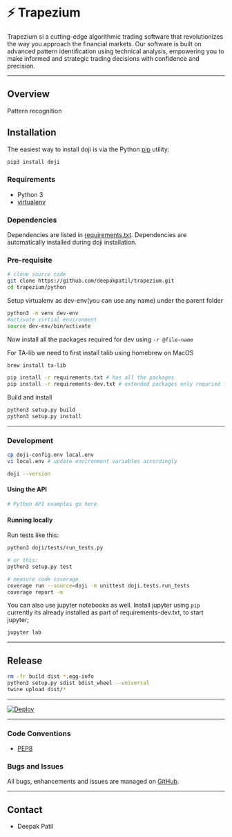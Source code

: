 # ⚡ Trapezium

Trapezium si a cutting-edge algorithmic trading software that revolutionizes the way you approach the financial markets. Our software is built on advanced pattern identification using technical analysis, empowering you to make informed and strategic trading decisions with confidence and precision.

<hr>

## Overview

Pattern recognition

## Installation

The easiest way to install doji is via the Python [pip](https://pip.pypa.io)
utility:

```bash
pip3 install doji
```

### Requirements

- Python 3
- [virtualenv](https://virtualenv.pypa.io)

### Dependencies
Dependencies are listed in [requirements.txt](requirements.txt). Dependencies
are automatically installed during doji installation.

### Pre-requisite

```bash
# clone source code
git clone https://github.com/deepakpatil/trapezium.git
cd trapezium/python

```

Setup virtualenv as dev-env(you can use any name) under the parent folder

```bash
python3 -m venv dev-env
#activate virtial environment
source dev-env/bin/activate
```

Now install all the packages required for dev using `-r @file-name`

For TA-lib we need to first install talib using homebrew on MacOS

```bash
brew install ta-lib
```

```bash
pip install -r requirements.txt # has all the packages
pip install -r requirements-dev.txt # extended packages only requried for development purpose
```



Build and install
```bash
python3 setup.py build
python3 setup.py install
```

<hr>

### Development

```bash
cp doji-config.env local.env
vi local.env # update environment variables accordingly

doji --version
```

#### Using the API

```python
# Python API examples go here
```

#### Running locally

Run tests like this:

```bash
python3 doji/tests/run_tests.py

# or this:
python3 setup.py test

# measure code coverage
coverage run --source=doji -m unittest doji.tests.run_tests
coverage report -m
```

You can also use jupyter notebooks as well. Install jupyter using `pip` currently its already installed as part of requirements-dev.txt, to start jupyter;

```bash
jupyter lab
```

<hr>

## Release

```bash
rm -fr build dist *.egg-info
python3 setup.py sdist bdist_wheel --universal
twine upload dist/*
```

<hr>

[![Deploy](https://vercel.com/button)]()

<hr>

### Code Conventions

* [PEP8](https://www.python.org/dev/peps/pep-0008)

### Bugs and Issues

All bugs, enhancements and issues are managed on [GitHub](https://github.com/deepakppatil/trapezium/issues).

<hr>

## Contact

* Deepak Patil
